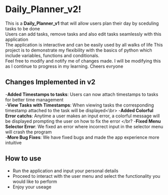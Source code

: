 # Daily_Planner_v2!

This is a  **Daily_Planner_v1** that will allow users plan their day by sceduling tasks to be done</br> Users can add tasks, remove tasks and also edit tasks seamlessly with this application</br>The application is interactive and can be easily used by all walks of life 
This project is to demonstrate my flexibility with the basics of python which include variables, functions and conditionals. <br/> 
Feel free to modify and notify me of changes made. 
I will be modifying this as I continue to progress in my learning. 
Cheers evryone  

## Changes Implemented in v2
-**Added Timestamps to tasks**: Users can now attach timestamps to tasks for better time management </br>
-**View Tasks with Timestamps**: When viewing tasks the corresponding timestamp attached to the task will be displayed<\br>
-**Added Colorful Error catchs**: Anytime a user makes an input error, a colorful message will be displayed prompting the user on how to fix the error </br?
-**Fixed Menu Selector Error**: We fixed an error where incorrect input in the selector menu will crash the program</br>
-**More Bug Fixes**: We have fixed bugs and made the app experience more intuitive



## How to use 

 - Run the application and input your personal details
 - Proceed to interact with the user menu and select the functionality you would like to perform
 - Enjoy your useage  

